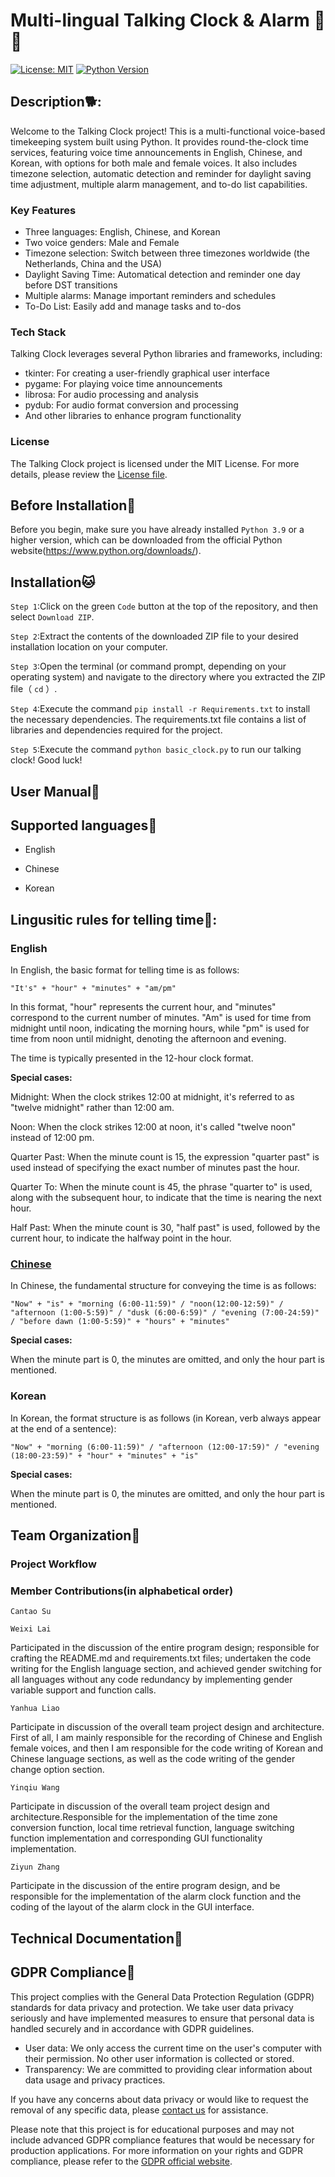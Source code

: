 # Multi-lingual Talking Clock & Alarm 🐣🐻
[![License: MIT](https://img.shields.io/badge/License-MIT-yellow.svg)](https://opensource.org/licenses/MIT)
[![Python Version](https://img.shields.io/badge/Python-3.8%2B-blue.svg)](https://www.python.org/downloads/release/python-31013/)
## Description🐕:

Welcome to the Talking Clock project! This is a multi-functional voice-based timekeeping system built using Python. It provides round-the-clock time services, featuring voice time announcements in English, Chinese, and Korean, with options for both male and female voices. It also includes timezone selection, automatic detection and reminder for daylight saving time adjustment, multiple alarm management, and to-do list capabilities.

### Key Features
- Three languages: English, Chinese, and Korean
- Two voice genders: Male and Female
- Timezone selection: Switch between three timezones worldwide (the Netherlands, China and the USA)
- Daylight Saving Time: Automatical detection and reminder one day before DST transitions
- Multiple alarms: Manage important reminders and schedules
- To-Do List: Easily add and manage tasks and to-dos

### Tech Stack
Talking Clock leverages several Python libraries and frameworks, including:
- tkinter: For creating a user-friendly graphical user interface
- pygame: For playing voice time announcements
- librosa: For audio processing and analysis
- pydub: For audio format conversion and processing
- And other libraries to enhance program functionality

### License
The Talking Clock project is licensed under the MIT License. For more details, please review the [License file](https://github.com/CantaoSu/Talking_Clock/blob/main/LICENSE).

## Before Installation🐲
Before you begin, make sure you have already installed `Python 3.9` or a higher version, which can be downloaded from the official Python website(https://www.python.org/downloads/).

## Installation🐱

`Step 1`:Click on the green `Code` button at the top of the repository, and then select `Download ZIP`.

`Step 2`:Extract the contents of the downloaded ZIP file to your desired installation location on your computer.

`Step 3`:Open the terminal (or command prompt, depending on your operating system) and navigate to the directory where you extracted the ZIP file（ `cd` ）.

`Step 4`:Execute the command `pip install -r Requirements.txt` to install the necessary dependencies. The requirements.txt file contains a list of libraries and dependencies required for the project.

`Step 5`:Execute the command `python basic_clock.py` to run our talking clock! Good luck!


## User Manual🐨

## Supported languages🐇
- English

- Chinese

- Korean

## Lingusitic rules for telling time🐹:
### English
In English, the basic format for telling time is as follows:

`"It's" + "hour" + "minutes" + "am/pm"`

In this format, "hour" represents the current hour, and "minutes" correspond to the current number of minutes. "Am" is used for time from midnight until noon, indicating the morning hours, while "pm" is used for time from noon until midnight, denoting the afternoon and evening.

The time is typically presented in the 12-hour clock format.


**Special cases:**

Midnight: When the clock strikes 12:00 at midnight, it's referred to as "twelve midnight" rather than 12:00 am.

Noon: When the clock strikes 12:00 at noon, it's called "twelve noon" instead of 12:00 pm.

Quarter Past: When the minute count is 15, the expression "quarter past" is used instead of specifying the exact number of minutes past the hour.

Quarter To: When the minute count is 45, the phrase "quarter to" is used, along with the subsequent hour, to indicate that the time is nearing the next hour.

Half Past: When the minute count is 30, "half past" is used, followed by the current hour, to indicate the halfway point in the hour.

### <u>Chinese</u>
In Chinese, the fundamental structure for conveying the time is as follows:

`"Now" + "is" + "morning (6:00-11:59)" / "noon(12:00-12:59)" / "afternoon (1:00-5:59)" / "dusk (6:00-6:59)" / "evening (7:00-24:59)" / "before dawn (1:00-5:59)" + "hours" + "minutes"`


**Special cases:**

When the minute part is 0, the minutes are omitted, and only the hour part is mentioned.


### Korean
In Korean, the format structure is as follows (in Korean, verb always appear at the end of a sentence):

`"Now" + "morning (6:00-11:59)" / "afternoon (12:00-17:59)" / "evening (18:00-23:59)" + "hour" + "minutes" + "is"`


**Special cases:**

When the minute part is 0, the minutes are omitted, and only the hour part is mentioned.

## Team Organization🐧
### Project Workflow

### Member Contributions(in alphabetical order)

`Cantao Su`

`Weixi Lai`

Participated in the discussion of the entire program design; responsible for crafting the README.md and requirements.txt files; undertaken the code writing for the English language section, and achieved gender switching for all languages without any code redundancy by implementing gender variable support and function calls.

`Yanhua Liao`

Participate in discussion of the overall team project design and architecture. First of all, I am mainly responsible for the recording of Chinese and English female voices, and then I am responsible for the code writing of Korean and Chinese language sections, as well as the code writing of the gender change option section.

`Yinqiu Wang`

Participate in discussion of the overall team project design and architecture.Responsible for the implementation of the time zone conversion function, local time retrieval function, language switching function implementation and corresponding GUI functionality implementation.

`Ziyun Zhang`

Participate in the discussion of the entire program design, and be responsible for the implementation of the alarm clock function and the coding of the layout of the alarm clock in the GUI interface.

## Technical Documentation🐰


## GDPR Compliance🐳

This project complies with the General Data Protection Regulation (GDPR) standards for data privacy and protection. We take user data privacy seriously and have implemented measures to ensure that personal data is handled securely and in accordance with GDPR guidelines.

- User data: We only access the current time on the user's computer with their permission. No other user information is collected or stored.
- Transparency: We are committed to providing clear information about data usage and privacy practices.

If you have any concerns about data privacy or would like to request the removal of any specific data, please [contact us](mailto:cantaosu0109@gmail.com) for assistance.

Please note that this project is for educational purposes and may not include advanced GDPR compliance features that would be necessary for production applications. For more information on your rights and GDPR compliance, please refer to the [GDPR official website](https://gdpr.eu/).

